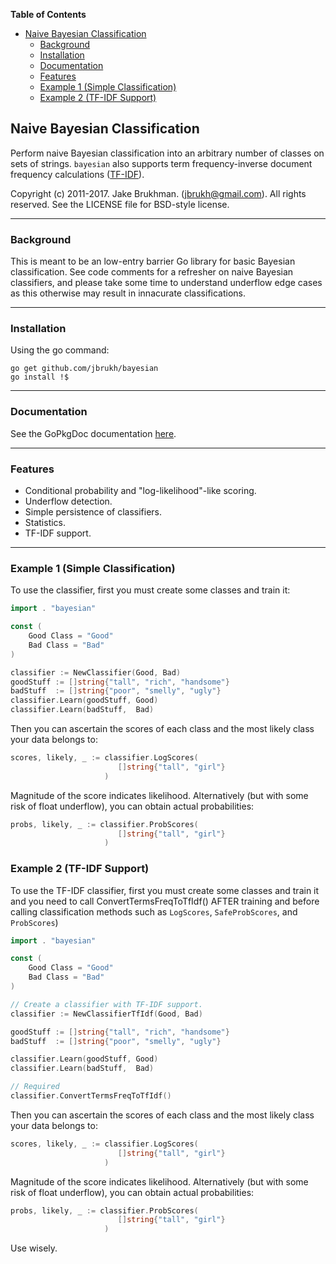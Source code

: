 <!-- START doctoc generated TOC please keep comment here to allow auto update -->
<!-- DON'T EDIT THIS SECTION, INSTEAD RE-RUN doctoc TO UPDATE -->
**Table of Contents**

- [Naive Bayesian Classification](#naive-bayesian-classification)
  - [Background](#background)
  - [Installation](#installation)
  - [Documentation](#documentation)
  - [Features](#features)
  - [Example 1 (Simple Classification)](#example-1-simple-classification)
  - [Example 2 (TF-IDF Support)](#example-2-tf-idf-support)

<!-- END doctoc generated TOC please keep comment here to allow auto update -->

## Naive Bayesian Classification

Perform naive Bayesian classification into an arbitrary number of classes on sets of strings. `bayesian` also supports term frequency-inverse document frequency calculations ([TF-IDF](https://www.wikiwand.com/en/Tf%E2%80%93idf)).

Copyright (c) 2011-2017. Jake Brukhman. (jbrukh@gmail.com).
All rights reserved.  See the LICENSE file for BSD-style license.

------------

### Background

This is meant to be an low-entry barrier Go library for basic Bayesian classification. See code comments for a refresher on naive Bayesian classifiers, and please take some time to understand underflow edge cases as this otherwise may result in innacurate classifications.

------------

### Installation

Using the go command:
```shell
go get github.com/jbrukh/bayesian
go install !$
```
------------

### Documentation

See the GoPkgDoc documentation [here](https://godoc.org/github.com/jbrukh/bayesian).

------------

### Features

- Conditional probability and "log-likelihood"-like scoring.
- Underflow detection.
- Simple persistence of classifiers.
- Statistics.
- TF-IDF support.

------------

### Example 1 (Simple Classification)

To use the classifier, first you must create some classes
and train it:

```go
import . "bayesian"

const (
    Good Class = "Good"
    Bad Class = "Bad"
)

classifier := NewClassifier(Good, Bad)
goodStuff := []string{"tall", "rich", "handsome"}
badStuff  := []string{"poor", "smelly", "ugly"}
classifier.Learn(goodStuff, Good)
classifier.Learn(badStuff,  Bad)
```
Then you can ascertain the scores of each class and
the most likely class your data belongs to:
```go
scores, likely, _ := classifier.LogScores(
                        []string{"tall", "girl"}
                     )
```
Magnitude of the score indicates likelihood. Alternatively (but
with some risk of float underflow), you can obtain actual probabilities:

```go
probs, likely, _ := classifier.ProbScores(
                        []string{"tall", "girl"}
                     )
```

### Example 2 (TF-IDF Support)

To use the TF-IDF classifier, first you must create some classes
and train it and you need to call ConvertTermsFreqToTfIdf() AFTER training
and before calling classification methods such as `LogScores`, `SafeProbScores`, and `ProbScores`)

```go
import . "bayesian"

const (
    Good Class = "Good"
    Bad Class = "Bad"
)

// Create a classifier with TF-IDF support.
classifier := NewClassifierTfIdf(Good, Bad)

goodStuff := []string{"tall", "rich", "handsome"}
badStuff  := []string{"poor", "smelly", "ugly"}

classifier.Learn(goodStuff, Good)
classifier.Learn(badStuff,  Bad)

// Required
classifier.ConvertTermsFreqToTfIdf()
```

Then you can ascertain the scores of each class and
the most likely class your data belongs to:

```go
scores, likely, _ := classifier.LogScores(
                        []string{"tall", "girl"}
                     )
```
Magnitude of the score indicates likelihood. Alternatively (but
with some risk of float underflow), you can obtain actual probabilities:

```go
probs, likely, _ := classifier.ProbScores(
                        []string{"tall", "girl"}
                     )
```
Use wisely.

